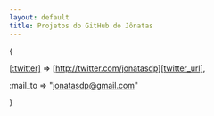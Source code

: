 ```yaml
---
layout: default
title: Projetos do GitHub do Jônatas
---
```


{

  [[\:twitter]][twitter_url] => [http://twitter.com/jonatasdp][twitter_url],

  \:mail\_to => "jonatasdp@gmail.com"

}

[twitter_url]: http://twitter.com/jonatasdp
